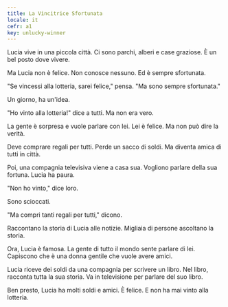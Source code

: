 ```yaml
---
title: La Vincitrice Sfortunata
locale: it
cefr: a1
key: unlucky-winner
---
```


Lucia vive in una piccola città. Ci sono parchi, alberi e case graziose. È un bel posto dove vivere.

Ma Lucia non è felice. Non conosce nessuno. Ed è sempre sfortunata.

"Se vincessi alla lotteria, sarei felice," pensa. "Ma sono sempre sfortunata."

Un giorno, ha un'idea.

"Ho vinto alla lotteria!" dice a tutti. Ma non era vero.

La gente è sorpresa e vuole parlare con lei. Lei è felice. Ma non può dire la verità.

Deve comprare regali per tutti. Perde un sacco di soldi. Ma diventa amica di tutti in città.

Poi, una compagnia televisiva viene a casa sua. Vogliono parlare della sua fortuna. Lucia ha paura.

"Non ho vinto," dice loro.

Sono scioccati.

"Ma compri tanti regali per tutti," dicono.

Raccontano la storia di Lucia alle notizie. Migliaia di persone ascoltano la storia.

Ora, Lucia è famosa. La gente di tutto il mondo sente parlare di lei. Capiscono che è una donna gentile che vuole avere amici.

Lucia riceve dei soldi da una compagnia per scrivere un libro. Nel libro, racconta tutta la sua storia. Va in televisione per parlare del suo libro.

Ben presto, Lucia ha molti soldi e amici. È felice. E non ha mai vinto alla lotteria.